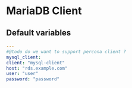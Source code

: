 # MariaDB Client
<!--TOC-->
<!--ENDTOC-->


<!--ROLEVARS-->
## Default variables
```yaml
---
#@todo do we want to support percona client ?
mysql_client:
client: "mysql-client"
host: "rds.example.com"
user: "user"
password: "password"

```

<!--ENDROLEVARS-->
